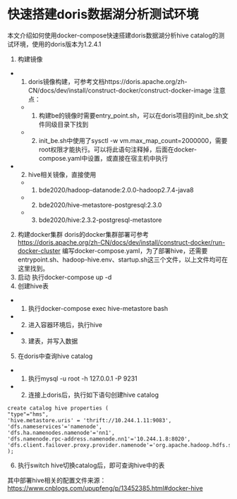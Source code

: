 # 快速搭建doris数据湖分析测试环境

本文介绍如何使用docker-compose快速搭建doris数据湖分析hive catalog的测试环境，使用的doris版本为1.2.4.1
1. 构建镜像
  - 1. doris镜像构建，可参考文档https://doris.apache.org/zh-CN/docs/dev/install/construct-docker/construct-docker-image 注意点：
    - 1. 构建be的镜像时需要entry_point.sh，可以在doris项目的init_be.sh文件同级目录下找到
    - 2. init_be.sh中使用了sysctl -w vm.max_map_count=2000000，需要root权限才能执行。可以将此语句注释掉，后面在docker-compose.yaml中设置，或直接在宿主机中执行
  - 2. hive相关镜像，直接使用
    - 1. bde2020/hadoop-datanode:2.0.0-hadoop2.7.4-java8
    - 2. bde2020/hive-metastore-postgresql:2.3.0
    - 3. bde2020/hive:2.3.2-postgresql-metastore
2. 构建docker集群
doris的docker集群部署可参考 https://doris.apache.org/zh-CN/docs/dev/install/construct-docker/run-docker-cluster
编写docker-compose.yaml，为了部署hive，还需要entrypoint.sh、hadoop-hive.env、startup.sh这三个文件，以上文件均可在这里找到。
3. 启动
执行docker-compose up -d 
4. 创建hive表
  - 1. 执行docker-compose exec hive-metastore bash
  - 2. 进入容器环境后，执行hive
  - 3. 建表，并写入数据
5. 在doris中查询hive catalog
  - 1. 执行mysql -u root -h 127.0.0.1 -P 9231
  - 2. 连接上doris后，执行如下语句创建hive catalog
```
create catalog hive properties (
"type"="hms",
'hive.metastore.uris' = 'thrift://10.244.1.11:9083',
'dfs.nameservices'='namenode',
'dfs.ha.namenodes.namenode'='nn1',
'dfs.namenode.rpc-address.namenode.nn1'='10.244.1.8:8020',
'dfs.client.failover.proxy.provider.namenode'='org.apache.hadoop.hdfs.server.namenode.ha.ConfiguredFailoverProxyProvider'
);
```
6. 执行switch hive切换catalog后，即可查询hive中的表


其中部署hive相关的配置文件来源：https://www.cnblogs.com/upupfeng/p/13452385.html#docker-hive
